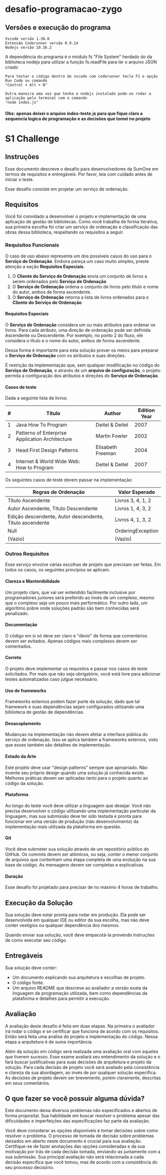 # desafio-programacao-zygo

##  Versões e execução do programa

    Vscode versão 1.38.0 
    Extensão Coderunner versão 0.9.14
    Nodejs versão 10.16.2

A dependência do programa é o módulo fs "File System" herdado do 
da biblioteca nodejs para utilizar a função fs.readFile para ler o arquivo JSON criado

    Para testar o código dentro do vscode com coderunner tecla F1 e opção Run Code ou comando 
    "Control + Alt + N"
    
    Outra maneira uma vez que tenha o nodejs instalado pode-se rodar a aplicação pelo terminal com o comando 
    "node index.js"
    
#### Obs: apenas deixei o arquivo index-teste.js para que fique claro a sequencia logica de programação e as decisões que tomei no projeto

# S1 Challenge

## Instruções

Esse documento descreve o desafio para desenvolvedores da SumOne em termos de
requisitos e entregáveis. Por favor, leia com cuidado antes de iniciar o teste.

Esse desafio consiste em projetar um serviço de ordenação.

## Requisitos

Você foi convidado a desenvolver o projeto e implementação de uma aplicação de
gestão de bibliotecas. Como você trabalha de forma iterativa, sua primeira
escolha foi criar um serviço de ordenação e classificação das obras dessa
biblioteca, respeitando os requisitos a seguir.


### Requisitos Funcionais

O caso de uso abaixo representa um dos possíveis casos do uso para o **Serviço
de Ordenação**. Embora pareça um caso muito simples, preste atenção a seção
**Requisitos Especiais**.

1. O **Cliente do Serviço de Ordenação** envia um conjunto de livros a serem
   ordenados pelo **Serviço de Ordenação**
2. O **Serviço de Ordenação** ordena o conjunto de livros pelo título e nome do
   autor, ambos de forma ascendente.
3. O **Serviço de Ordenação** retorna a lista de livros ordenados para o
   **Cliente do Serviço de Ordenação**

#### Requisitos Especiais

O **Serviço de Ordenação** considera um ou mais atributos para ordenar os
livros. Para cada atributo, uma direção de ordenação pode ser definida:
Ascendente ou Descendente. Por exemplo, no ponto 2 do fluxo, ele considera o
título e o nome do autor, ambos de forma ascendente.

Dessa forma é importante para esta solução prover os meios para preparar o
**Serviço de Ordenação** com os atributos e suas direções.

É restrição da implementação que, sem qualquer modificação no código do **Serviço
de Ordenação**, e através de um **arquivo de configuração**, o projeto permita 
a configuração dos atributos e direções do **Serviço de Ordenação**.

#### Casos de teste

Dada a seguinte lista de livros:

| #   | Título                                          | Author            | Edition Year |
| --- | ----------------------------------------------- | ----------------- | ------------ |
| 1   | Java How To Program                             | Deitel & Deitel   | 2007         |
| 2   | Patterns of Enterprise Application Architecture | Martin Fowler     | 2002         |
| 3   | Head First Design Patterns                      | Elisabeth Freeman | 2004         |
| 4   | Internet & World Wide Web: How to Program       | Deitel & Deitel   | 2007         |


Os seguintes casos de teste devem passar na implementação:

| Regras de Ordenação                                      | Valor Esperado    |
| -------------------------------------------------------- | ----------------- |
| Título Ascendente                                        | Livros 3, 4, 1, 2 |
| Autor Ascendente, Título Descendente                     | Livros 1, 4, 3, 2 |
| Edição descendente, Autor descendente, Título ascendente | Livros 4, 1, 3, 2 |
| Null                                                     | OrderingException |
| (Vazio)                                                  | (Vazio)           |


### Outros Requisitos

Esse serviço envolve várias escolhas de projeto que precisam ser feitas. Em
todos os casos, os seguintes princípios se aplicam.

#### Clareza e Mantenibilidade

Um projeto claro, que vai ser entendido facilmente inclusive por programadores
juniores será preferido ao invés de um complexo, mesmo que o complexo seja um
pouco mais performático. Por outro lado, um algoritimo pobre onde soluções
padrão são bem conhecidas será penalizado.

#### Documentação

O código em si só deve ser claro e "óbvio" de forma que comentários devem ser
evitados. Apenas códigos mais complexos devem ser comentados.

#### Correto

O projeto deve implementar os requisitos e passar nos casos de teste
solicitados. Por mais que não seja obrigatório, você está livre para adicionar
testes automatizados caso julgue necessário.

#### Uso de frameworks

Frameworks externos podem fazer parte da solução, dado que tal framework e suas
dependências sejam configurados utilizando uma biblioteca de gestão de
dependências.

#### Desacoplamento

Mudanças na implementação não devem afetar a interface pública do serviço de
ordenação. Isso se aplica também a frameworks externos, visto que esses também
são detalhes de implementação.

#### Estado da Arte

Este projeto deve usar "design patterns" sempre que apropriado. Não invente seu
próprio design quando uma solução já conhecida existe. Melhores práticas devem
ser aplicadas tanto para o projeto quanto ao código da solução.

#### Plataforma

Ao longo do teste você deve utilizar a linguagem que desejar. Você
não precisa desenvolver o código utilizando uma implementação particular da
linguagem, mas sua submissão deve ter sido testada e pronta para funcionar em
uma versão de produção (não desenvolvimento) da implementação mais utilizada da
plataforma em questão.

#### Git

Você deve submeter sua solução através de um repositório público do GitHub. Os
commits devem ser atômicos, ou seja, conter o menor conjunto de arquivos que
contenham uma etapa completa de uma evolução na sua base de código. As mensagens
devem ser completas e explicativas.

#### Duração

Esse desafio foi projetado para precisar de no máximo 4 horas de trabalho.

## Execução da Solução

Sua solução deve estar pronta para rodar em produção. Ela pode ser desenvolvida
em qualquer IDE ou editor da sua escolha, mas não deve conter vestígios ou
qualquer dependência dos mesmos.

Quando enviar sua solução, você deve empacotá-la provendo instruções de como
executar seu código.

## Entregáveis

Sua solução deve conter:

* Um documento explicando sua arquitetura e escolhas de projeto.
* O código fonte.
* Um arquivo README que descreve ao avaliador a versão exata da linguagem de
  programação utilizada, bem como dependências da plataforma e detalhes para
  permitir a execução.

## Avaliação

A avaliação deste desafio é feita em duas etapas. Na primeira o avaliador irá
rodar o código e se certificar que funciona de acordo com os requisitos. Então
será feita uma análise do projeto e implementação do código. Nessa etapa a
arquitetura é de suma importância.

Além da solução em código será realizada uma avaliação oral com aqueles que
tiverem sucesso. Esse exame avaliará seu entendimento da solução e o fará buscar
justificativas para suas decisões de arquitetura e projeto da solução. Para cada decisão
de projeto você será avaliado pela consistência e clareza da sua abordagem, ao
invés de por qualquer solução específica. As decisões de projeto devem ser
brevemente, porém claramente, descritas em seus comentários.

## O que fazer se você possuir alguma dúvida?

Este documento deixa diversos problemas não especificados e abertos de forma
proposital. Sua habilidade em buscar resolver o problema apesar das dificuldades
e imperfeições das especificações faz parte da avaliação.

Você deve considerar as opções disponíveis e tomar decisões sobre como resolver
o problema. O processo de tomada de decisão sobre problemas deixados em aberto
neste documento é crucial para sua avaliação. Certifique-se de fazer anotações
das opções consideradas e da sua motivação por trás de cada decisão tomada,
enviando-as juntamente com a sua submissão. Sua principal avaliação não será
relacionada a cada decisão especifica que você tomou, mas de acordo com a
consistência do seu processo decisório.
